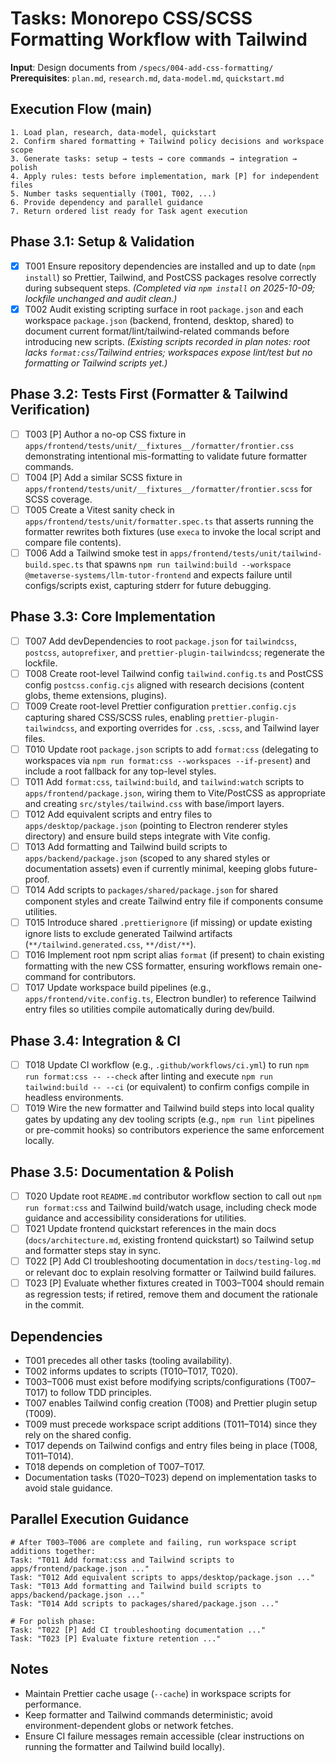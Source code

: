 # Tasks: Monorepo CSS/SCSS Formatting Workflow with Tailwind

**Input**: Design documents from `/specs/004-add-css-formatting/`
**Prerequisites**: `plan.md`, `research.md`, `data-model.md`, `quickstart.md`

## Execution Flow (main)
```
1. Load plan, research, data-model, quickstart
2. Confirm shared formatting + Tailwind policy decisions and workspace scope
3. Generate tasks: setup → tests → core commands → integration → polish
4. Apply rules: tests before implementation, mark [P] for independent files
5. Number tasks sequentially (T001, T002, ...)
6. Provide dependency and parallel guidance
7. Return ordered list ready for Task agent execution
```

## Phase 3.1: Setup & Validation
- [x] T001 Ensure repository dependencies are installed and up to date (`npm install`) so Prettier, Tailwind, and PostCSS packages resolve correctly during subsequent steps. *(Completed via `npm install` on 2025-10-09; lockfile unchanged and audit clean.)*
- [x] T002 Audit existing scripting surface in root `package.json` and each workspace `package.json` (backend, frontend, desktop, shared) to document current format/lint/tailwind-related commands before introducing new scripts. *(Existing scripts recorded in plan notes: root lacks `format:css`/Tailwind entries; workspaces expose lint/test but no formatting or Tailwind scripts yet.)*

## Phase 3.2: Tests First (Formatter & Tailwind Verification)
- [ ] T003 [P] Author a no-op CSS fixture in `apps/frontend/tests/unit/__fixtures__/formatter/frontier.css` demonstrating intentional mis-formatting to validate future formatter commands.
- [ ] T004 [P] Add a similar SCSS fixture in `apps/frontend/tests/unit/__fixtures__/formatter/frontier.scss` for SCSS coverage.
- [ ] T005 Create a Vitest sanity check in `apps/frontend/tests/unit/formatter.spec.ts` that asserts running the formatter rewrites both fixtures (use `execa` to invoke the local script and compare file contents).
- [ ] T006 Add a Tailwind smoke test in `apps/frontend/tests/unit/tailwind-build.spec.ts` that spawns `npm run tailwind:build --workspace @metaverse-systems/llm-tutor-frontend` and expects failure until configs/scripts exist, capturing stderr for future debugging.

## Phase 3.3: Core Implementation
- [ ] T007 Add devDependencies to root `package.json` for `tailwindcss`, `postcss`, `autoprefixer`, and `prettier-plugin-tailwindcss`; regenerate the lockfile.
- [ ] T008 Create root-level Tailwind config `tailwind.config.ts` and PostCSS config `postcss.config.cjs` aligned with research decisions (content globs, theme extensions, plugins).
- [ ] T009 Create root-level Prettier configuration `prettier.config.cjs` capturing shared CSS/SCSS rules, enabling `prettier-plugin-tailwindcss`, and exporting overrides for `.css`, `.scss`, and Tailwind layer files.
- [ ] T010 Update root `package.json` scripts to add `format:css` (delegating to workspaces via `npm run format:css --workspaces --if-present`) and include a root fallback for any top-level styles.
- [ ] T011 Add `format:css`, `tailwind:build`, and `tailwind:watch` scripts to `apps/frontend/package.json`, wiring them to Vite/PostCSS as appropriate and creating `src/styles/tailwind.css` with base/import layers.
- [ ] T012 Add equivalent scripts and entry files to `apps/desktop/package.json` (pointing to Electron renderer styles directory) and ensure build steps integrate with Vite config.
- [ ] T013 Add formatting and Tailwind build scripts to `apps/backend/package.json` (scoped to any shared styles or documentation assets) even if currently minimal, keeping globs future-proof.
- [ ] T014 Add scripts to `packages/shared/package.json` for shared component styles and create Tailwind entry file if components consume utilities.
- [ ] T015 Introduce shared `.prettierignore` (if missing) or update existing ignore lists to exclude generated Tailwind artifacts (`**/tailwind.generated.css`, `**/dist/**`).
- [ ] T016 Implement root npm script alias `format` (if present) to chain existing formatting with the new CSS formatter, ensuring workflows remain one-command for contributors.
- [ ] T017 Update workspace build pipelines (e.g., `apps/frontend/vite.config.ts`, Electron bundler) to reference Tailwind entry files so utilities compile automatically during dev/build.

## Phase 3.4: Integration & CI
- [ ] T018 Update CI workflow (e.g., `.github/workflows/ci.yml`) to run `npm run format:css -- --check` after linting and execute `npm run tailwind:build -- --ci` (or equivalent) to confirm configs compile in headless environments.
- [ ] T019 Wire the new formatter and Tailwind build steps into local quality gates by updating any dev tooling scripts (e.g., `npm run lint` pipelines or pre-commit hooks) so contributors experience the same enforcement locally.

## Phase 3.5: Documentation & Polish
- [ ] T020 Update root `README.md` contributor workflow section to call out `npm run format:css` and Tailwind build/watch usage, including check mode guidance and accessibility considerations for utilities.
- [ ] T021 Update frontend quickstart references in the main docs (`docs/architecture.md`, existing frontend quickstart) so Tailwind setup and formatter steps stay in sync.
- [ ] T022 [P] Add CI troubleshooting documentation in `docs/testing-log.md` or relevant doc to explain resolving formatter or Tailwind build failures.
- [ ] T023 [P] Evaluate whether fixtures created in T003–T004 should remain as regression tests; if retired, remove them and document the rationale in the commit.

## Dependencies
- T001 precedes all other tasks (tooling availability).
- T002 informs updates to scripts (T010–T017, T020).
- T003–T006 must exist before modifying scripts/configurations (T007–T017) to follow TDD principles.
- T007 enables Tailwind config creation (T008) and Prettier plugin setup (T009).
- T009 must precede workspace script additions (T011–T014) since they rely on the shared config.
- T017 depends on Tailwind configs and entry files being in place (T008, T011–T014).
- T018 depends on completion of T007–T017.
- Documentation tasks (T020–T023) depend on implementation tasks to avoid stale guidance.

## Parallel Execution Guidance
```
# After T003–T006 are complete and failing, run workspace script additions together:
Task: "T011 Add format:css and Tailwind scripts to apps/frontend/package.json ..."
Task: "T012 Add equivalent scripts to apps/desktop/package.json ..."
Task: "T013 Add formatting and Tailwind build scripts to apps/backend/package.json ..."
Task: "T014 Add scripts to packages/shared/package.json ..."

# For polish phase:
Task: "T022 [P] Add CI troubleshooting documentation ..."
Task: "T023 [P] Evaluate fixture retention ..."
```

## Notes
- Maintain Prettier cache usage (`--cache`) in workspace scripts for performance.
- Keep formatter and Tailwind commands deterministic; avoid environment-dependent globs or network fetches.
- Ensure CI failure messages remain accessible (clear instructions on running the formatter and Tailwind build locally).
